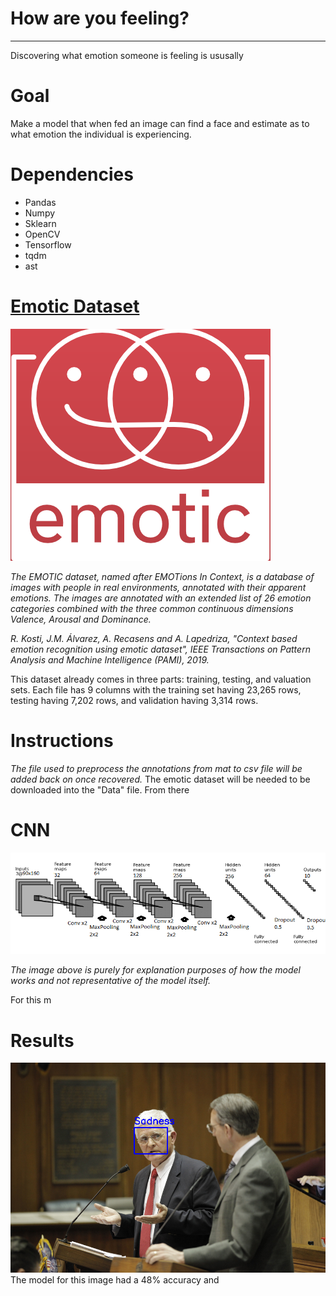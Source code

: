# How are you feeling?
---
Discovering what emotion someone is feeling is ususally

# Goal

Make a model that when fed an image can find a face and estimate as to what emotion the individual is experiencing.


# Dependencies

* Pandas
* Numpy
* Sklearn
* OpenCV 
* Tensorflow
* tqdm
* ast

# [Emotic Dataset](http://sunai.uoc.edu/emotic/)

![Emotic_logo](Images/emotic.png)


*The EMOTIC dataset, named after EMOTions In Context, is a database of images with people in real environments, annotated with their apparent emotions. The images are annotated with an extended list of 26 emotion categories combined with the three common continuous dimensions Valence, Arousal and Dominance.*

*R. Kosti, J.M. Álvarez, A. Recasens and A. Lapedriza, "Context based emotion recognition using emotic dataset", IEEE Transactions on Pattern Analysis and Machine Intelligence (PAMI), 2019.*

This dataset already comes in three parts: training, testing, and valuation sets. Each file has 9 columns with the training set having 23,265 rows, testing having 7,202 rows, and validation having 3,314 rows. 

# Instructions

*The file used to preprocess the annotations from mat to csv file will be added back on once recovered.*
The emotic dataset will be needed to be downloaded into the "Data" file. From there


# CNN
![Example_CNN](Images/Face-Recognition-CNN-Architecture.png)

*The image above is purely for explanation purposes of how the model works and not representative of the model itself.*

For this m

# Results
![sad](Images/face_emotion.png)
The model for this image had a 48% accuracy and 
